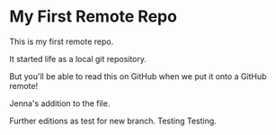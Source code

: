 # My First Remote Repo

This is my first remote repo.

It started life as a local git repository.

But you'll be able to read this on GitHub when we put it onto a GitHub remote!

Jenna's  addition to the file.

Further editions as test for new branch. Testing Testing.
